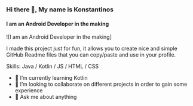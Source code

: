 ### Hi there 👋, My name is Konstantinos
#### I am an Android Developer in the making
![I am an Android Developer in the making]

I made this project just for fun, it allows you to create nice and simple GitHub Readme files that you can copy/paste and use in your profile.

Skills: Java / Kotlin / JS / HTML / CSS

- 🌱 I’m currently learning Kotlin 
- 👯 I’m looking to collaborate on different projects in order to gain some experience 
- 💬 Ask me about anything 

